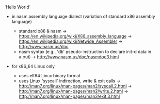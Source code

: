'Hello World' 

* in nasm assembly language dialect (variation of standard x86 assembly language)
    - standard x86 & nasm
        -> https://en.wikipedia.org/wiki/X86_assembly_language
        -> https://en.wikipedia.org/wiki/Netwide_Assembler
        -> http://www.nasm.us/doc
    - nasm syntax (e.g., 'db' pseudo-instruction to declare init-d data in a.out)
        -> http://www.nasm.us/doc/nasmdoc3.html

* for x86_64 Linux only
    - uses elf64 Linux binary format
    - uses Linux 'syscall' indirection, write & exit calls
        -> http://man7.org/linux/man-pages/man2/syscall.2.html
        -> http://man7.org/linux/man-pages/man2/write.2.html
        -> http://man7.org/linux/man-pages/man3/exit.3.html
